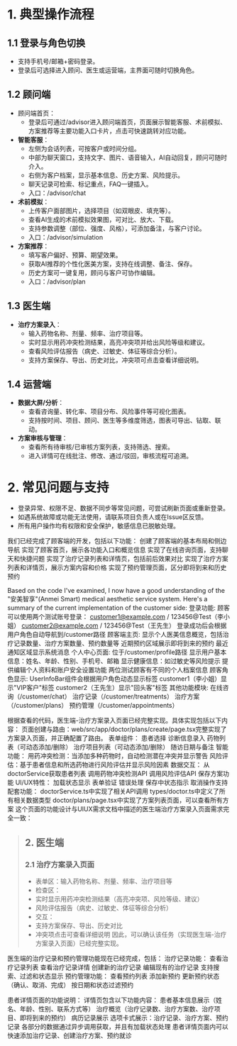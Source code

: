 # 1. 典型操作流程

## 1.1 登录与角色切换
- 支持手机号/邮箱+密码登录。
- 登录后可选择进入顾问、医生或运营端，主界面可随时切换角色。

## 1.2 顾问端
- 顾问端首页：
  - 登录后可通过/advisor进入顾问端首页，页面展示智能客服、术前模拟、方案推荐等主要功能入口卡片，点击可快速跳转对应功能。
- **智能客服**：
  - 左侧为会话列表，可按客户或时间分组。
  - 中部为聊天窗口，支持文字、图片、语音输入，AI自动回复，顾问可随时介入。
  - 右侧为客户档案，显示基本信息、历史方案、风险提示。
  - 聊天记录可检索、标记重点，FAQ一键插入。
  - 入口：/advisor/chat
- **术前模拟**：
  - 上传客户面部图片，选择项目（如双眼皮、填充等）。
  - 查看AI生成的术前模拟效果图，可对比、放大、下载。
  - 支持参数调整（部位、强度、风格），可添加备注，与客户讨论。
  - 入口：/advisor/simulation
- **方案推荐**：
  - 填写客户偏好、预算、期望效果。
  - 获取AI推荐的个性化医美方案，支持在线调整、备注、保存。
  - 历史方案可一键复用，顾问与客户可协作编辑。
  - 入口：/advisor/plan

## 1.3 医生端
- **治疗方案录入**：
  - 输入药物名称、剂量、频率、治疗项目等。
  - 实时显示用药冲突检测结果，高亮冲突项并给出风险等级和建议。
  - 查看风险评估报告（病史、过敏史、体征等综合分析）。
  - 支持方案保存、导出、历史对比，冲突项可点击查看详细说明。

## 1.4 运营端
- **数据大屏/分析**：
  - 查看咨询量、转化率、项目分布、风险事件等可视化图表。
  - 支持按时间、项目、顾问、医生等多维度筛选，图表可导出、钻取、联动。
- **方案审核与管理**：
  - 查看所有待审核/已审核方案列表，支持筛选、搜索。
  - 进入详情可在线批注、修改、通过/驳回，审核流程可追溯。

# 2. 常见问题与支持

- 登录异常、权限不足、数据不同步等常见问题，可尝试刷新页面或重新登录。
- 如遇系统故障或功能无法使用，请联系项目负责人或在Issue区反馈。
- 所有用户操作均有权限和安全保护，敏感信息已脱敏处理。 

我们已经完成了顾客端的开发，包括以下功能：
创建了顾客端的基本布局和侧边导航
实现了顾客首页，展示各功能入口和概览信息
实现了在线咨询页面，支持聊天和快捷问题
实现了治疗记录列表和详情页，包括前后效果对比
实现了治疗方案列表和详情页，展示方案内容和价格
实现了预约管理页面，区分即将到来和历史预约

Based on the code I've examined, I now have a good understanding of the "安美智享"(Anmei Smart) medical aesthetic service system. Here's a summary of the current implementation of the customer side:
登录功能:
顾客可以使用两个测试账号登录：
customer1@example.com / 123456@Test（李小姐）
customer2@example.com / 123456@Test（王先生）
登录成功后会根据用户角色自动导航到/customer路径
顾客端主页:
显示个人医美信息概览，包括治疗记录数量、治疗方案数量、预约数量等
近期预约区域展示即将到来的预约
最近通知区域显示系统消息
个人中心页面:
位于/customer/profile路径
显示用户基本信息：姓名、年龄、性别、手机号、邮箱
显示健康信息：如过敏史等风险提示
提供编辑个人资料和账户安全设置功能
两位测试顾客有不同的个人档案信息
顾客角色显示:
UserInfoBar组件会根据用户角色动态显示标签
customer1（李小姐）显示"VIP客户"标签
customer2（王先生）显示"回头客"标签
其他功能模块:
在线咨询（/customer/chat）
治疗记录（/customer/treatments）
治疗方案（/customer/plans）
预约管理（/customer/appointments）

根据查看的代码，医生端-治疗方案录入页面已经完整实现。具体实现包括以下内容：
页面创建与路由：web/src/app/doctor/plans/create/page.tsx完整实现了方案录入页面，并正确配置了路由。
表单组件：
患者选择
诊断信息录入
药物列表（可动态添加/删除）
治疗项目列表（可动态添加/删除）
随访日期与备注
智能功能：
用药冲突检测：当添加多种药物时，自动检测潜在冲突并显示警告
风险评估：基于患者信息和所选药物进行风险评估并显示风险因素
数据交互：
从doctorService获取患者列表
调用药物冲突检测API
调用风险评估API
保存方案功能
UI/UX特性：
加载状态显示
表单验证
错误处理
保存中状态指示
取消操作支持
配套功能：
doctorService.ts中实现了相关API调用
types/doctor.ts中定义了所有相关数据类型
doctor/plans/page.tsx中实现了方案列表页面，可以查看所有方案
这个页面的功能设计与UIUX需求文档中描述的医生端治疗方案录入页面需求完全一致：
> ## 2. 医生端
> ### 2.1 治疗方案录入页面
> - 表单区：输入药物名称、剂量、频率、治疗项目等
> - 检查区：
> - 实时显示用药冲突检测结果（高亮冲突项、风险等级、建议）
> - 风险评估报告（病史、过敏史、体征等综合分析）
> - 交互：
> - 支持方案保存、导出、历史对比
> - 冲突项点击可查看详细说明
因此，可以确认该任务（实现医生端-治疗方案录入页面）已经完整实现。

医生端的治疗记录和预约管理功能现在已经完成，包括：
治疗记录功能：
查看治疗记录列表
查看治疗记录详情
创建新的治疗记录
编辑现有的治疗记录
支持搜索、过滤和状态显示
预约管理功能：
查看预约列表
添加新预约
更新预约状态（确认、取消、完成）
按日期和状态过滤预约

患者详情页面的功能说明：
详情页包含以下功能内容：
患者基本信息展示（姓名、年龄、性别、联系方式等）
治疗概览（治疗记录数、治疗方案数、治疗项目、即将到来的预约）
病历记录展示
选项卡式展示：治疗记录、治疗方案、预约记录
各部分的数据通过异步调用获取，并且有加载状态处理
患者详情页面内可以快速添加治疗记录、创建治疗方案、预约就诊